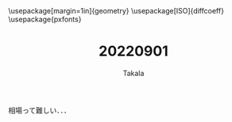 ﻿---
title: 20220901
yesterday: 20220831
tomorrow: 20220902
days: 979
author: Takala
header-includes:
  - \usepackage[margin=1in]{geometry}
  - \usepackage[ISO]{diffcoeff}
  - \usepackage{pxfonts}
---


相場って難しい．．．
